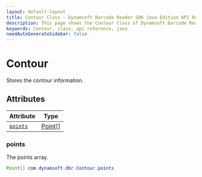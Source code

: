 ```yaml
---
layout: default-layout
title: Contour Class - Dynamsoft Barcode Reader SDK Java Edition API Reference
description: This page shows the Contour Class of Dynamsoft Barcode Reader SDK Java Edition API Reference.
keywords: Contour, class, api reference, java
needAutoGenerateSidebar: false
---
```



# Contour
Stores the contour information.


## Attributes
  
| Attribute | Type |
|---------- | ---- |
| [`points`](#points) | [Point](Point.md)\[\] |
  
### points
The points array.
```java
Point[] com.dynamsoft.dbr.Contour.points

```  
